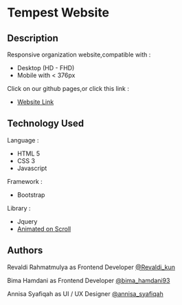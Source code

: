 # Tempest Website

## Description

Responsive organization website,compatible with :
* Desktop (HD - FHD)
* Mobile with < 376px

Click on our github pages,or click this link :
* [Website Link](https://revaldirahmatmulya.github.io/tempest-website/)

## Technology Used

Language :
* HTML 5
* CSS 3
* Javascript

Framework : 
* Bootstrap

Library :
* Jquery
* [Animated on Scroll](https://github.com/michalsnik/aos)

## Authors


Revaldi Rahmatmulya as Frontend Developer
[@Revaldi_kun](https://www.instagram.com/revaldi_kun/)

Bima Hamdani as Frontend Developer
[@bima_hamdani93](https://www.instagram.com/bima_hamdani93/)

Annisa Syafiqah as UI / UX Designer
[@annisa_syafiqah](https://www.instagram.com/annisa_syafiqah/)
